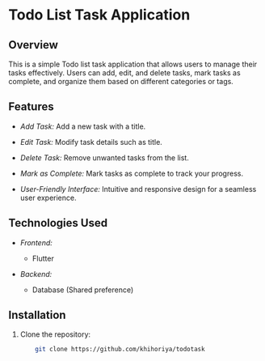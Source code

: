 # Todo List Task Application

## Overview

This is a simple Todo list task application that allows users to manage their tasks effectively. Users can add, edit, and delete tasks, mark tasks as complete, and organize them based on different categories or tags.

## Features

- *Add Task:* Add a new task with a title.
- *Edit Task:* Modify task details such as title.
- *Delete Task:* Remove unwanted tasks from the list.
- *Mark as Complete:* Mark tasks as complete to track your progress.

- *User-Friendly Interface:* Intuitive and responsive design for a seamless user experience.

## Technologies Used

- *Frontend:*
    - Flutter


- *Backend:*
    
    - Database (Shared preference)

## Installation

1. Clone the repository:

   ```bash
       git clone https://github.com/khihoriya/todotask
